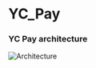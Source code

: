 # YC_Pay
<h3>YC Pay architecture</h3>

![Аrchitecture](https://github.com/my1exp/YC_Pay/assets/113121437/499081c2-422c-4e17-aa42-6963fd49175d)
